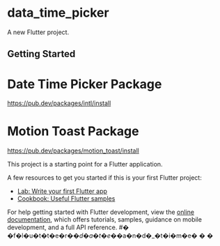 # data_time_picker

A new Flutter project.

## Getting Started

# Date Time Picker Package
https://pub.dev/packages/intl/install


# Motion Toast Package 
https://pub.dev/packages/motion_toast/install

This project is a starting point for a Flutter application.

A few resources to get you started if this is your first Flutter project:

- [Lab: Write your first Flutter app](https://docs.flutter.dev/get-started/codelab)
- [Cookbook: Useful Flutter samples](https://docs.flutter.dev/cookbook)

For help getting started with Flutter development, view the
[online documentation](https://docs.flutter.dev/), which offers tutorials,
samples, guidance on mobile development, and a full API reference.
#� �f�l�u�t�t�e�r�_�d�a�t�e�_�a�n�d�_�t�i�m�e�
�
�
